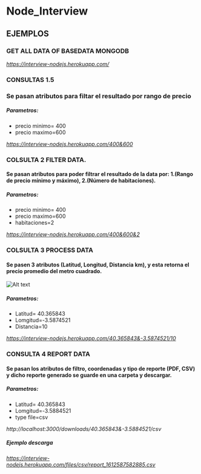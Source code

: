 # Node_Interview

## EJEMPLOS

### GET ALL DATA OF BASEDATA MONGODB
*https://interview-nodejs.herokuapp.com/*

### CONSULTAS 1.5
### Se pasan atributos para filtar el resultado por rango de precio

##### Parametros:
* precio minimo= 400
* precio maximo=600

*https://interview-nodejs.herokuapp.com/400&600*


### COLSULTA 2 FILTER DATA.

#### Se pasan atributos para poder filtrar el resultado de la data por: 1.(Rango de precio mínimo y máximo), 2.(Número de habitaciones).

##### Parametros:
* precio minimo= 400
* precio maximo=600
* habitaciones=2

 *https://interview-nodejs.herokuapp.com/400&600&2*


### COLSULTA 3 PROCESS DATA

#### Se pasen 3 atributos (Latitud, Longitud, Distancia km), y esta retorna el precio promedio del metro cuadrado.

![Alt text](https://i.stack.imgur.com/U1c9F.png "Ejemplo")

##### Parametros:
* Latitud= 40.365843
* Lomgitud=-3.5874521
* Distancia=10

*https://interview-nodejs.herokuapp.com/40.365843&-3.5874521/10*


### CONSULTA 4 REPORT DATA

#### Se pasan los atributos de filtro, coordenadas y tipo de reporte (PDF, CSV) y dicho reporte generado se guarde en una carpeta y descargar.

 ##### Parametros:
* Latitud= 40.365843 
* Lomgitud=-3.5884521 
* type file=csv

*http://localhost:3000/downloads/40.365843&-3.5884521/csv*

##### Ejemplo descarga

*https://interview-nodejs.herokuapp.com/files/csv/report_1612587582885.csv*


